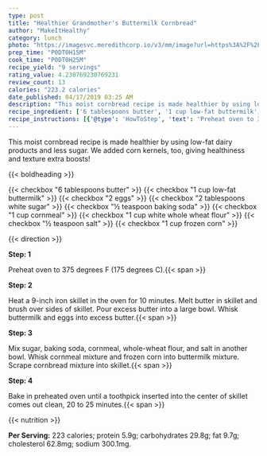 ```yaml
---
type: post
title: "Healthier Grandmother's Buttermilk Cornbread"
author: "MakeItHealthy"
category: lunch
photo: "https://imagesvc.meredithcorp.io/v3/mm/image?url=https%3A%2F%2Fimages.media-allrecipes.com%2Fuserphotos%2F4551048.jpg"
prep_time: "P0DT0H15M"
cook_time: "P0DT0H25M"
recipe_yield: "9 servings"
rating_value: 4.230769230769231
review_count: 13
calories: "223.2 calories"
date_published: 04/17/2019 03:25 AM
description: "This moist cornbread recipe is made healthier by using low-fat dairy products and less sugar. We added corn kernels, too, giving healthiness and texture extra boosts!"
recipe_ingredient: ['6 tablespoons butter', '1 cup low-fat buttermilk', '2 eggs', '2 tablespoons white sugar', '½ teaspoon baking soda', '1 cup cornmeal', '1 cup white whole wheat flour', '½ teaspoon salt', '1 cup frozen corn']
recipe_instructions: [{'@type': 'HowToStep', 'text': 'Preheat oven to 375 degrees F (175 degrees C).\n'}, {'@type': 'HowToStep', 'text': 'Heat a 9-inch iron skillet in the oven for 10 minutes. Melt butter in skillet and brush over sides of skillet. Pour excess butter into a large bowl. Whisk buttermilk and eggs into excess butter.\n'}, {'@type': 'HowToStep', 'text': 'Mix sugar, baking soda, cornmeal, whole-wheat flour, and salt in another bowl. Whisk cornmeal mixture and frozen corn into buttermilk mixture. Scrape cornbread mixture into skillet.\n'}, {'@type': 'HowToStep', 'text': 'Bake in preheated oven until a toothpick inserted into the center of skillet comes out clean, 20 to 25 minutes.\n'}]
---
```


This moist cornbread recipe is made healthier by using low-fat dairy products and less sugar. We added corn kernels, too, giving healthiness and texture extra boosts! 

{{< boldheading >}}

{{< checkbox "6 tablespoons butter" >}}
{{< checkbox "1 cup low-fat buttermilk" >}}
{{< checkbox "2  eggs" >}}
{{< checkbox "2 tablespoons white sugar" >}}
{{< checkbox "½ teaspoon baking soda" >}}
{{< checkbox "1 cup cornmeal" >}}
{{< checkbox "1 cup white whole wheat flour" >}}
{{< checkbox "½ teaspoon salt" >}}
{{< checkbox "1 cup frozen corn" >}}


{{< direction >}}

**Step: 1**

Preheat oven to 375 degrees F (175 degrees C).{{< span >}}

**Step: 2**

Heat a 9-inch iron skillet in the oven for 10 minutes. Melt butter in skillet and brush over sides of skillet. Pour excess butter into a large bowl. Whisk buttermilk and eggs into excess butter.{{< span >}}

**Step: 3**

Mix sugar, baking soda, cornmeal, whole-wheat flour, and salt in another bowl. Whisk cornmeal mixture and frozen corn into buttermilk mixture. Scrape cornbread mixture into skillet.{{< span >}}

**Step: 4**

Bake in preheated oven until a toothpick inserted into the center of skillet comes out clean, 20 to 25 minutes.{{< span >}}

{{< nutrition >}}

**Per Serving:** 223 calories; protein 5.9g; carbohydrates 29.8g; fat 9.7g; cholesterol 62.8mg; sodium 300.1mg.